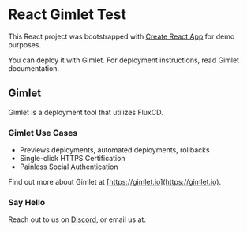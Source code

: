 # React Gimlet Test

This React project was bootstrapped with [Create React App](https://github.com/facebook/create-react-app) for demo purposes.

You can deploy it with Gimlet. For deployment instructions, read Gimlet documentation.

## Gimlet

Gimlet is a deployment tool that utilizes FluxCD.

### Gimlet Use Cases

- Previews deployments, automated deployments, rollbacks
- Single-click HTTPS Certification
- Painless Social Authentication

Find out more about Gimlet at [https://gimlet.io](https://gimlet.io).

### Say Hello

Reach out to us on [Discord](https://discord.com/invite/ZwQDxPkYzE), or email us at.
